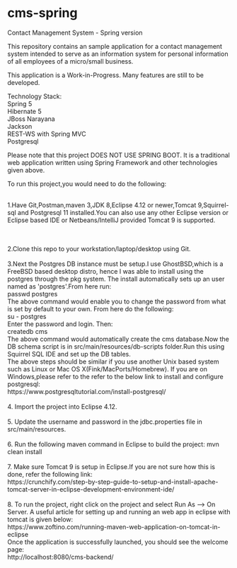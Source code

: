 # cms-spring
Contact Management System - Spring version

This repository contains an sample application for a contact management system intended to serve as an information system for personal information of all 
employees of a micro/small business.

<p>This application is a Work-in-Progress. Many features are still to be developed. </p>

<p>Technology Stack:
 <br> 
Spring 5
<br>  
Hibernate 5
  <br>
JBoss Narayana 
  <br>
Jackson
  <br>
REST-WS with Spring MVC
  <br>
Postgresql
 </p>

<p>
Please note that this project DOES NOT USE SPRING BOOT. It is a traditional web application written using Spring Framework and other technologies given above.
</p>

<p>
To run this project,you would need to do the following:
<br>	
<br>	
<p>	
1.Have Git,Postman,maven 3,JDK 8,Eclipse 4.12 or newer,Tomcat 9,Squirrel-sql and Postgresql 11 installed.You can also use any other Eclipse version or Eclipse based IDE or Netbeans/IntelliJ provided Tomcat 9 is supported.
</p>	
<br>	
<br> 
2.Clone this repo to your workstation/laptop/desktop using Git.
<br>	
<br> 
3.Next the Postgres DB instance must be setup.I use GhostBSD,which is a FreeBSD based desktop distro, hence I was able to    install using the postgres through the pkg system. The install automatically sets up an user
 named as 'postgres'.From here run:
<br>	
   passwd postgres
<br>	
   The above command would enable you to change the password from what is set by default to your own. From here do the following:
<br>
  su - postgres
<br>
Enter the password and login. Then:
<br>	
  createdb cms
<br>	
The above command would automatically create the cms database.Now the DB schema script is in src/main/resources/db-scripts folder.Run this using Squirrel SQL IDE and set up the DB tables.
<br>     
The above steps should be similar if you use another Unix based system such as Linux or Mac OS X(Fink/MacPorts/Homebrew). If you are on Windows,please refer to the refer to the below link to install and configure postgresql:
 <br>    
     https://www.postgresqltutorial.com/install-postgresql/
<br>
<br> 
4. Import the project into Eclipse 4.12.
<br> 
<br>	
5. Update the username and password in the jdbc.properties file in src/main/resources.
<br> 
<br> 
6. Run the following maven command in Eclipse to build the project:
     mvn clean install
<br>     
<br> 
7. Make sure Tomcat 9 is setup in Eclipse.If you are not sure how this is done, refer the following link:
<br> 
   https://crunchify.com/step-by-step-guide-to-setup-and-install-apache-tomcat-server-in-eclipse-development-environment-ide/  <br> 
<br> 
8. To run the project, right click on the project and select Run As --> On Server. A useful article for setting up and running an web app in eclipse with tomcat is given below:
<br> 	
	https://www.zoftino.com/running-maven-web-application-on-tomcat-in-eclipse
<br> 	
	Once the application is successfully launched, you should see the welcome page:
<br> 
	http://localhost:8080/cms-backend/ 
</p>

